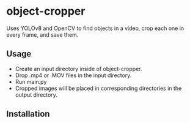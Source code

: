 # object-cropper
Uses YOLOv8 and OpenCV to find objects in a video, crop each one in every frame, and save them.

## Usage

- Create an input directory inside of object-cropper.
- Drop .mp4 or .MOV files in the input directory.
- Run main.py
- Cropped images will be placed in corresponding directories in the output directory.

## Installation
